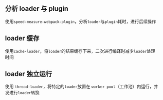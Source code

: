 ## 分析 loader 与 plugin

使用`speed-measure-webpack-plugin`，分析`loader`与`plugin`耗时，进行后续操作

## loader 缓存

使用`cache-loader`，将`loader`的结果缓存下来，二次进行编译时减少`loader`处理时间

## loader 独立运行

使用 `thread-loader`，将特定的`loader`放置在 `worker pool`（工作池）内运行，并发进行`loader`转换

